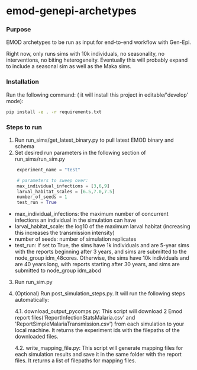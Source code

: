 # emod-genepi-archetypes

### Purpose
EMOD archetypes to be run as input for end-to-end workflow with Gen-Epi.

Right now, only runs sims with 10k individuals, no seasonality, no interventions, no biting heterogeneity.  Eventually this will probably expand to include a seasonal sim as well as the Maka sims.

### Installation
Run the following command: ( it will install this project in editable/'develop' mode):
```bash
pip install -e . -r requirements.txt
```

### Steps to run
1. Run run_sims/get_latest_binary.py to pull latest EMOD binary and schema
2. Set desired run parameters in the following section of run_sims/run_sim.py
```python
    experiment_name = "test"

    # parameters to sweep over:
    max_individual_infections = [3,6,9]
    larval_habitat_scales = [6.5,7.0,7.5]
    number_of_seeds = 1
    test_run = True
```
- max_individual_infections: the maximum number of concurrent infections an individual in the simulation can have
- larval_habitat_scale: the log10 of the maximum larval habitat (increasing this increases the transmission intensity)
- number of seeds: number of simulation replicates
- test_run: if set to True, the sims have 1k individuals and are 5-year sims with the reports beginning after 3 years, and sims are submitted to the node_group idm_48cores.  Otherwise, the sims have 10k individuals and are 40 years long, with reports starting after 30 years, and sims are submitted to node_group idm_abcd

3. Run run_sim.py
4. (Optional) Run post_simulation_steps.py. It will run the following steps automatically: 
   
    4.1. download_output_pycomps.py: This script will download 2 Emod report files('ReportInfectionStatsMalaria.csv' and 'ReportSimpleMalariaTransmission.csv') from each simulation to your local machine. It returns the experiment ids with the filepaths of the downloaded files. 

    4.2. write_mapping_file.py: This script will generate mapping files for each simulation results and save it in the same folder with the report files. It returns a list of filepaths for mapping files.
